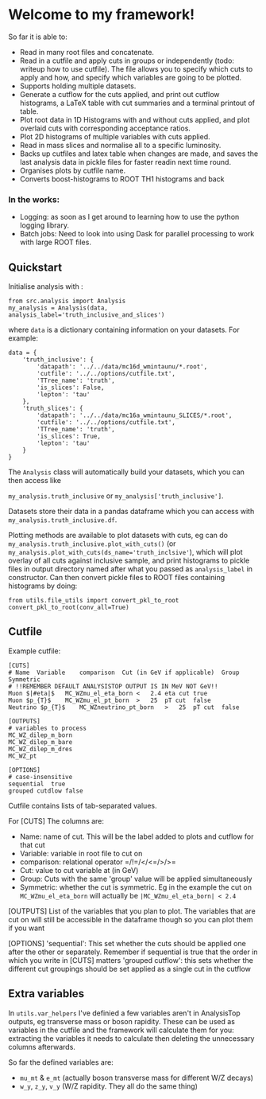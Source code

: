 # Welcome to my framework!
So far it is able to:
- Read in many root files and concatenate.
- Read in a cutfile and apply cuts in groups or independently (todo: writeup how to use cutfile). The file allows you to specify which cuts to apply and how, and specify which variables are going to be plotted.
- Supports holding multiple datasets.
- Generate a cutflow for the cuts applied, and print out cutflow histograms, a LaTeX table with cut summaries and a terminal printout of table.
- Plot root data in 1D Histograms with and without cuts applied, and plot overlaid cuts with corresponding acceptance ratios.
- Plot 2D histograms of multiple variables with cuts applied.
- Read in mass slices and normalise all to a specific luminosity.
- Backs up cutfiles and latex table when changes are made, and saves the last analysis data in pickle files for faster readin next time round.
- Organises plots by cutfile name.
- Converts boost-histograms to ROOT TH1 histograms and back

### In the works:
- Logging: as soon as I get around to learning how to use the python logging library.
- Batch jobs: Need to look into using Dask for parallel processing to work with large ROOT files.

## Quickstart
Initialise analysis with :

```
from src.analysis import Analysis
my_analysis = Analysis(data, analysis_label='truth_inclusive_and_slices')
```

where `data` is a dictionary containing information on your datasets. For example:
```
data = {
    'truth_inclusive': {
        'datapath': '../../data/mc16d_wmintaunu/*.root',
        'cutfile': '../../options/cutfile.txt',
        'TTree_name': 'truth',
        'is_slices': False,
        'lepton': 'tau'
    },
    'truth_slices': {
        'datapath': '../../data/mc16a_wmintaunu_SLICES/*.root',
        'cutfile': '../../options/cutfile.txt',
        'TTree_name': 'truth',
        'is_slices': True,
        'lepton': 'tau'
    }
}
```
The `Analysis` class will automatically build your datasets, which you can then access like 

`my_analysis.truth_inclusive` or `my_analysis['truth_inclusive']`.
 
Datasets store their data in a pandas dataframe which you can access with `my_analysis.truth_inclusive.df`. 

Plotting methods are available to plot datasets with cuts, eg can do
`my_analysis.truth_inclusive.plot_with_cuts()` (or `my_analysis.plot_with_cuts(ds_name='truth_inclsive'`), 
which will plot overlay of all cuts against inclusive sample, and print histograms to pickle files in output directory named after what you passed as `analysis_label` in constructor.
Can then convert pickle files to ROOT files containing histograms by doing:
```
from utils.file_utils import convert_pkl_to_root
convert_pkl_to_root(conv_all=True)
```

## Cutfile
Example cutfile:
```
[CUTS]
# Name	Variable	comparison	Cut (in GeV if applicable)	Group Symmetric
# !!REMEMBER DEFAULT ANALYSISTOP OUTPUT IS IN MeV NOT GeV!!
Muon $|#eta|$	MC_WZmu_el_eta_born	<	2.4	eta cut	true
Muon $p_{T}$	MC_WZmu_el_pt_born	>	25	pT cut	false
Neutrino $p_{T}$	MC_WZneutrino_pt_born	>	25	pT cut	false

[OUTPUTS]
# variables to process
MC_WZ_dilep_m_born
MC_WZ_dilep_m_bare
MC_WZ_dilep_m_dres
MC_WZ_pt

[OPTIONS]
# case-insensitive
sequential	true
grouped cutdlow false
```
Cutfile contains lists of tab-separated values. 

For [CUTS] The columns are:
- Name: name of cut. This will be the label added to plots and cutflow for that cut
- Variable: variable in root file to cut on
- comparison: relational operator =/!=/</<=/>/>=
- Cut: value to cut variable at (in GeV)
- Group: Cuts with the same 'group' value will be applied simultaneously
- Symmetric: whether the cut is symmetric. Eg in the example the cut on `MC_WZmu_el_eta_born` will actually be `|MC_WZmu_el_eta_born| < 2.4`

[OUTPUTS] 
List of the variables that you plan to plot. The variables that are cut on will still be accessible in the dataframe though so you can plot them if you want 

[OPTIONS] 
'sequential': This set whether the cuts should be applied one after the other or separately. Remember if sequential is true that the order in which you write in [CUTS] matters
'grouped cutflow': this sets whether the different cut groupings should be set applied as a single cut in the cutflow

## Extra variables
In `utils.var_helpers` I've definied a few variables aren't in AnalysisTop outputs, eg transverse mass or boson rapidity. These can be used as variables in the cutfile and the framework will calculate them for you: extracting the variables it needs to calculate then deleting the unnecessary columns afterwards. 

So far the defined variables are:
- `mu_mt` & `e_mt` (actually boson transverse mass for different W/Z decays)
- `w_y`, `z_y`, `v_y` (W/Z rapidity. They all do the same thing)